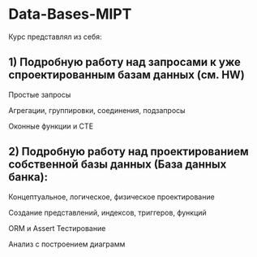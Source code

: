 # Data-Bases-MIPT

Курс представлял из себя:

##    1) Подробную работу над запросами к уже спроектированным базам данных (см. HW)

Простые запросы

Агрегации, группировки, соединения, подзапросы

Оконные функции и CTE
        
##   2) Подробную работу над проектированием собственной базы данных (База данных банка):

Концептуальное, логическое, физическое проектирование

Создание представлений, индексов, триггеров, функций

ORM и Assert Тестирование

Анализ с построением диаграмм

